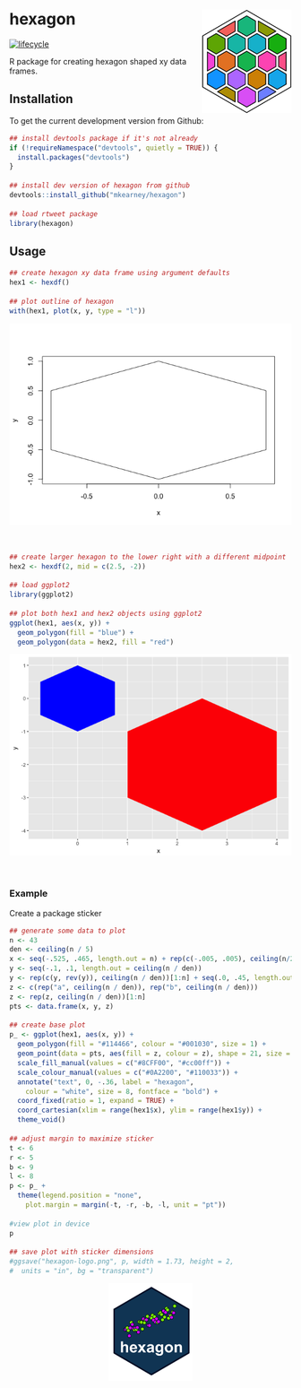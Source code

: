 
<!-- README.md is generated from README.Rmd. Please edit that file -->

# hexagon <img src="man/figures/logo.png" width="160px" align="right" />

<!-- [![Build Status](https://travis-ci.org/mkearney/hexagon.svg?branch=master)](https://travis-ci.org/mkearney/hexagon)
[![CRAN status](https://www.r-pkg.org/badges/version/rtweet)](https://cran.r-project.org/package=hexagon)
[![Coverage Status](https://codecov.io/gh/mkearney/hexagon/branch/master/graph/badge.svg)](https://codecov.io/gh/mkearney/hexagon?branch=master)

![Downloads](https://cranlogs.r-pkg.org/badges/hexagon)
![Downloads](https://cranlogs.r-pkg.org/badges/grand-total/hexagon) -->

[![lifecycle](https://img.shields.io/badge/lifecycle-experimental-orange.svg)](https://www.tidyverse.org/lifecycle/#experimental)

R package for creating hexagon shaped xy data frames.

## Installation

To get the current development version from Github:

``` r
## install devtools package if it's not already
if (!requireNamespace("devtools", quietly = TRUE)) {
  install.packages("devtools")
}

## install dev version of hexagon from github
devtools::install_github("mkearney/hexagon")

## load rtweet package
library(hexagon)
```

## Usage

``` r
## create hexagon xy data frame using argument defaults
hex1 <- hexdf()

## plot outline of hexagon
with(hex1, plot(x, y, type = "l"))
```

<p align="center">

<img src="tools/readme/plot1.png" >

</p

&nbsp;


```r
## create larger hexagon to the lower right with a different midpoint
hex2 <- hexdf(2, mid = c(2.5, -2))

## load ggplot2
library(ggplot2)

## plot both hex1 and hex2 objects using ggplot2
ggplot(hex1, aes(x, y)) +
  geom_polygon(fill = "blue") +
  geom_polygon(data = hex2, fill = "red")
```

<p align="center">

<img src="tools/readme/plot2.png" >

</p

&nbsp;

### Example

Create a package sticker


```r
## generate some data to plot
n <- 43
den <- ceiling(n / 5)
x <- seq(-.525, .465, length.out = n) + rep(c(-.005, .005), ceiling(n/2))[1:n]
y <- seq(-.1, .1, length.out = ceiling(n / den))
y <- rep(c(y, rev(y)), ceiling(n / den))[1:n] + seq(.0, .45, length.out = n)
z <- c(rep("a", ceiling(n / den)), rep("b", ceiling(n / den)))
z <- rep(z, ceiling(n / den))[1:n]
pts <- data.frame(x, y, z)

## create base plot
p_ <- ggplot(hex1, aes(x, y)) +
  geom_polygon(fill = "#114466", colour = "#001030", size = 1) +
  geom_point(data = pts, aes(fill = z, colour = z), shape = 21, size = 1.75) +
  scale_fill_manual(values = c("#8CFF00", "#cc00ff")) +
  scale_colour_manual(values = c("#0A2200", "#110033")) +
  annotate("text", 0, -.36, label = "hexagon",
    colour = "white", size = 8, fontface = "bold") +
  coord_fixed(ratio = 1, expand = TRUE) +
  coord_cartesian(xlim = range(hex1$x), ylim = range(hex1$y)) +
  theme_void()

## adjust margin to maximize sticker
t <- 6
r <- 5
b <- 9
l <- 8
p <- p_ +
  theme(legend.position = "none",
    plot.margin = margin(-t, -r, -b, -l, unit = "pt"))

#view plot in device
p

## save plot with sticker dimensions
#ggsave("hexagon-logo.png", p, width = 1.73, height = 2,
#  units = "in", bg = "transparent")
```

<p align="center">

<img width="150px" src="tools/readme/dots-sticker.png" >

</p>
